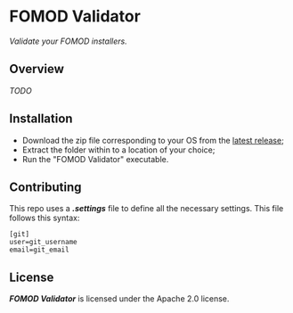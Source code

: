 # FOMOD Validator

*Validate your FOMOD installers.*

## Overview

*TODO*

## Installation

* Download the zip file corresponding to your OS from the [latest release](https://github.com/GandaG/fomod-validator/releases/latest);
* Extract the folder within to a location of your choice;
* Run the "FOMOD Validator" executable.

## Contributing

This repo uses a ***.settings*** file to define all the necessary settings. This file follows this syntax:

```
[git]
user=git_username
email=git_email
```

## License

***FOMOD Validator*** is licensed under the Apache 2.0 license.

